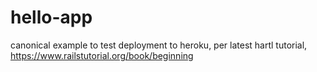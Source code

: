 # hello-app
canonical example to test deployment to heroku, per latest hartl tutorial, https://www.railstutorial.org/book/beginning
